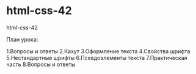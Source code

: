 # html-css-42
html-css-42

План урока:

1.Вопросы и ответы
2.Кахут
3.Оформление текста
4.Свойства шрифта
5.Нестандартные шрифты
6.Псевдоэлементы текста
7.Практическая часть
8.Вопросы и ответы
